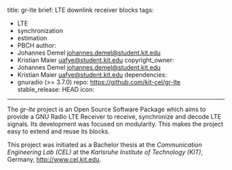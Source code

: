 title: gr-lte
brief: LTE downlink receiver blocks
tags:
  - LTE
  - synchronization
  - estimation
  - PBCH
author:
  - Johannes Demel <johannes.demel@student.kit.edu>
  - Kristian Maier <uafye@student.kit.edu>
copyright_owner:
  - Johannes Demel <johannes.demel@student.kit.edu>
  - Kristian Maier <uafye@student.kit.edu>
dependencies:
  - gnuradio (>= 3.7.0)
repo: https://github.com/kit-cel/gr-lte
stable_release: HEAD
icon:
---

The *gr-lte* project is an Open Source Software Package which aims to provide a GNU Radio LTE Receiver to receive, synchronize and decode LTE signals. Its development was focused on modularity. This makes the project easy to extend and reuse its blocks.

This project was initiated as a Bachelor thesis at the *Communication Engineering Lab (CEL)* at the *Karlsruhe Institute of Technology (KIT)*, Germany, <http://www.cel.kit.edu>.
